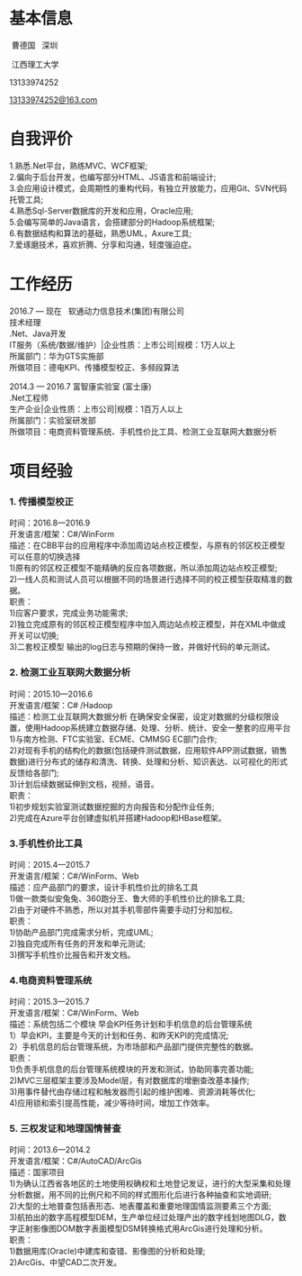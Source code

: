 # 基本信息 #

  曹德国    深圳
  
  江西理工大学
  
  13133974252
  
  13133974252@163.com

# 自我评价 #
1.熟悉.Net平台，熟练MVC、WCF框架;  
2.偏向于后台开发，也编写部分HTML、JS语言和前端设计;  
3.会应用设计模式，会周期性的重构代码，有独立开放能力，应用Git、SVN代码托管工具;   
4.熟悉Sql-Server数据库的开发和应用，Oracle应用;    
5.会编写简单的Java语言，会搭建部分的Hadoop系统框架;   
6.有数据结构和算法的基础，熟悉UML，Axure工具;   
7.爱琢磨技术，喜欢折腾、分享和沟通，轻度强迫症。   

# 工作经历 #
2016.7 — 现在   软通动力信息技术(集团)有限公司</br>
技术经理</br>
.Net、Java开发</br>
IT服务（系统/数据/维护）|企业性质：上市公司|规模：1万人以上</br>
所属部门：华为GTS实施部</br>
所做项目：德电KPI、传播模型校正、多频段算法</br>

2014.3 — 2016.7  富智康实验室 (富士康)</br>
.Net工程师</br>
生产企业|企业性质：上市公司|规模：1百万人以上</br>
所属部门：实验室研发部</br>
所做项目：电商资料管理系统、手机性价比工具、检测工业互联网大数据分析</br>

# 项目经验 #

### 1. 传播模型校正 
时间：2016.8—2016.9</br>
开发语言/框架：C#/WinForm</br>
描述：在CBB平台的应用程序中添加周边站点校正模型，与原有的邻区校正模型可以任意的切换选择</br>
1)原有的邻区校正模型不能精确的反应各项数据，所以添加周边站点校正模型;</br>
2)一线人员和测试人员可以根据不同的场景进行选择不同的校正模型获取精准的数据。</br>
职责：</br>
1)应客户要求，完成业务功能需求;</br>
2)独立完成原有的邻区校正模型程序中加入周边站点校正模型，并在XML中做成开关可以切换;</br>
3)二套校正模型 输出的log日志与预期的保持一致，并做好代码的单元测试。

### 2. 检测工业互联网大数据分析 
时间：2015.10—2016.6</br>
开发语言/框架：C# /Hadoop</br>
描述：检测工业互联网大数据分析 在确保安全保密，设定对数据的分级权限设置，使用Hadoop系统建立数据存储、处理、分析、统计、安全一整套的应用平台</br>
1)与南方检测、FTC实验室、ECME、CMMSG EC部门合作;</br>
2)对现有手机的结构化的数据(包括硬件测试数据，应用软件APP测试数据，销售数据)进行分布式的储存和清洗、转换、处理和分析、知识表达、以可视化的形式反馈给各部门;</br>
3)计划后续数据延伸到文档，视频，语音。</br>
职责：</br>
1)初步规划实验室测试数据挖掘的方向报告和分配作业任务;</br>
2)完成在Azure平台创建虚拟机并搭建Hadoop和HBase框架。

### 3.手机性价比工具 
时间：2015.4—2015.7</br>
开发语言/框架：C#/WinForm、Web</br>
描述：应产品部门的要求，设计手机性价比的排名工具</br>
1)做一款类似安兔兔、360跑分王、鲁大师的手机性价比的排名工具;</br>
2)由于对硬件不熟悉，所以对其手机零部件需要手动打分和加权。</br>
职责：</br>
1)协助产品部门完成需求分析，完成UML;</br>
2)独自完成所有任务的开发和单元测试;</br>
3)撰写手机性价比报告和开发文档。

### 4.电商资料管理系统 
时间：2015.3—2015.7</br>
开发语言/框架：C#/WinForm、Web</br>
描述：系统包括二个模块 早会KPI任务计划和手机信息的后台管理系统</br>
1）早会KPI，主要是今天的计划和任务、和昨天KPI的完成情况;</br>
2）手机信息的后台管理系统，为市场部和产品部门提供完整性的数据。</br>
职责：</br>
1)负责手机信息的后台管理系统模块的开发和测试，协助同事完善功能;</br>
2)MVC三层框架主要涉及Model层，有对数据库的增删查改基本操作;</br>
3)用事件替代由存储过程和触发器而引起的维护困难、资源消耗等优化;</br>
4)应用锁和索引提高性能，减少等待时间，增加工作效率。

### 5. 三权发证和地理国情普查
时间：2013.6—2014.2</br>
开发语言/框架：C#/AutoCAD/ArcGis</br>
描述：国家项目</br>
1)为确认江西省各地区的土地使用权确权和土地登记发证，进行的大型采集和处理分析数据，用不同的比例尺和不同的样式图形化后进行各种抽查和实地调研;</br>
2)大型的土地普查包括表形态、地表覆盖和重要地理国情监测要素三个方面;</br>
3)航拍出的数字高程模型DEM，生产单位经过处理产出的数字线划地图DLG，数字正射影像图DOM数字表面模型DSM转换格式用ArcGis进行处理和分析。</br>
职责：</br>
1)数据用库(Oracle)中建库和查错、影像图的分析和处理;</br>
2)ArcGis、中望CAD二次开发。
